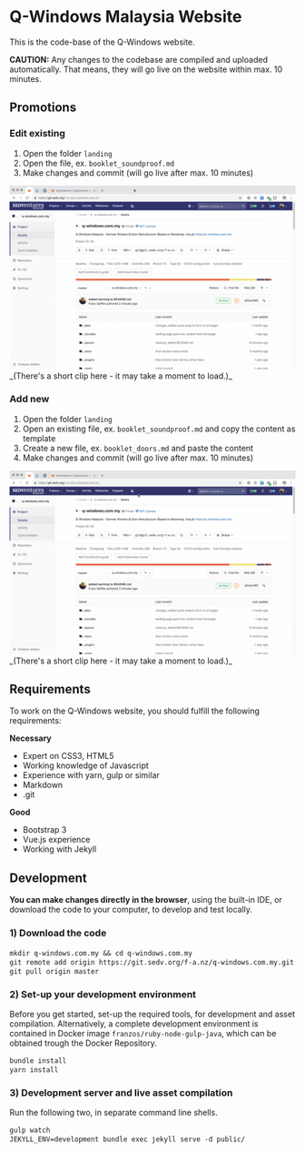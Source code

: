# Q-Windows Malaysia Website

This is the code-base of the Q-Windows website.

**CAUTION:** Any changes to the codebase are compiled and uploaded automatically. That means, they will go live on the website within max. 10 minutes.

## Promotions

### Edit existing

1. Open the folder `landing`
2. Open the file, ex. `booklet_soundproof.md`
3. Make changes and commit (will go live after max. 10 minutes)

<img alt="Edit promotion" src="README_assets/edit-promotion.gif">
_(There's a short clip here - it may take a moment to load.)_

### Add new

1. Open the folder `landing`
2. Open an existing file, ex. `booklet_soundproof.md` and copy the content as template
3. Create a new file, ex. `booklet_doors.md` and paste the content
3. Make changes and commit (will go live after max. 10 minutes)

<img alt="Add new promotion" src="README_assets/add-promotion.gif">
_(There's a short clip here - it may take a moment to load.)_

## Requirements

To work on the Q-Windows website, you should fulfill the following requirements:

**Necessary**

- Expert on CSS3, HTML5
- Working knowledge of Javascript
- Experience with yarn, gulp or similar
- Markdown
- .git

**Good**

- Bootstrap 3
- Vue.js experience
- Working with Jekyll

## Development

**You can make changes directly in the browser**, using the built-in IDE, or download the code to your computer, to develop and test locally.

### 1) Download the code

    mkdir q-windows.com.my && cd q-windows.com.my
    git remote add origin https://git.sedv.org/f-a.nz/q-windows.com.my.git
    git pull origin master

### 2) Set-up your development environment

Before you get started, set-up the required tools, for development and asset compilation. Alternatively, a complete development environment is contained in Docker image `franzos/ruby-node-gulp-java`, which can be obtained trough the Docker Repository.

    bundle install
    yarn install

### 3) Development server and live asset compilation

Run the following two, in separate command line shells.

    gulp watch
    JEKYLL_ENV=development bundle exec jekyll serve -d public/